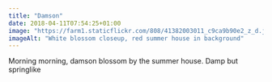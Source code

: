 ```yaml
---
title: "Damson"
date: 2018-04-11T07:54:25+01:00
image: "https://farm1.staticflickr.com/808/41382003011_c9ca9b90e2_z_d.jpg"
imageAlt: "White blossom closeup, red summer house in background"
---
```


Morning morning, damson blossom by the summer house. Damp but springlike
